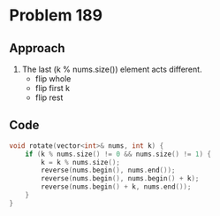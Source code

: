 # Problem 189

## Approach

1. The last (k % nums.size()) element acts different.
    - flip whole
    - flip first k
    - flip rest

## Code

```cpp
void rotate(vector<int>& nums, int k) {
    if (k % nums.size() != 0 && nums.size() != 1) {
        k = k % nums.size();
        reverse(nums.begin(), nums.end());
        reverse(nums.begin(), nums.begin() + k);
        reverse(nums.begin() + k, nums.end());
    }
}
```
